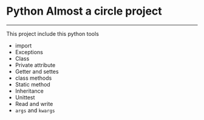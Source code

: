 # Python Almost a circle project

-----
This project include this python tools
- import
- Exceptions
- Class
- Private attribute
- Getter and settes
- class methods
- Static method
- Inheritance
- Unittest
- Read and write
- `args` and `kwargs`

